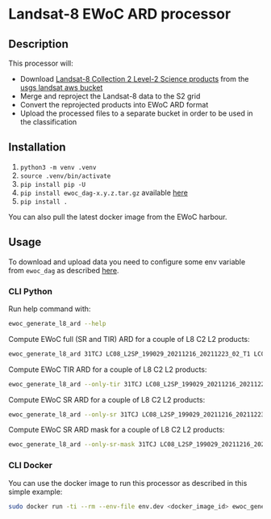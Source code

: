 # Landsat-8 EWoC ARD processor

## Description

This processor will:

* Download [Landsat-8 Collection 2 Level-2 Science products](https://www.usgs.gov/landsat-missions/landsat-collection-2-level-2-science-products) from the [usgs landsat aws bucket](https://registry.opendata.aws/usgs-landsat/)
* Merge and reproject the Landsat-8 data to the S2 grid
* Convert the reprojected products into EWoC ARD format
* Upload the processed files to a separate bucket in order to be used in the classification

## Installation

1. `python3 -m venv .venv`
2. `source .venv/bin/activate`
3. `pip install pip -U`
4. `pip install ewoc_dag-x.y.z.tar.gz` available [here](https://github.com/WorldCereal/ewoc_dataship/releases)
5. `pip install .`

You can also pull the latest docker image from the EWoC harbour.

## Usage

To download and upload data you need to configure some env variable from `ewoc_dag` as described [here](https://github.com/WorldCereal/ewoc_dataship#usage).

### CLI Python

Run help command with:

```bash
ewoc_generate_l8_ard --help
```

Compute EWoC full (SR and TIR) ARD for a couple of L8 C2 L2 products:

```bash
ewoc_generate_l8_ard 31TCJ LC08_L2SP_199029_20211216_20211223_02_T1 LC08_L2SP_199030_20211216_20211223_02_T1
```

Compute EWoC TIR ARD for a couple of L8 C2 L2 products:

```bash
ewoc_generate_l8_ard --only-tir 31TCJ LC08_L2SP_199029_20211216_20211223_02_T1 LC08_L2SP_199030_20211216_20211223_02_T1
```

Compute EWoC SR ARD for a couple of L8 C2 L2 products:

```bash
ewoc_generate_l8_ard --only-sr 31TCJ LC08_L2SP_199029_20211216_20211223_02_T1 LC08_L2SP_199030_20211216_20211223_02_T1
```

Compute EWoC SR ARD mask for a couple of L8 C2 L2 products:

```bash
ewoc_generate_l8_ard --only-sr-mask 31TCJ LC08_L2SP_199029_20211216_20211223_02_T1 LC08_L2SP_199030_20211216_20211223_02_T1
```

### CLI Docker

You can use the docker image to run this processor as described in this simple example:

```bash
sudo docker run -ti --rm --env-file env.dev <docker_image_id> ewoc_generate_l8_ard -v --only-tir --prod-id c728b264-5c97-4f4c-81fe-1500d4c4dfbd_7091_20220916010500 31TCJ LC08_L2SP_199029_20211216_20211223_02_T1 LC08_L2SP_199030_20211216_20211223_02_T1
```
